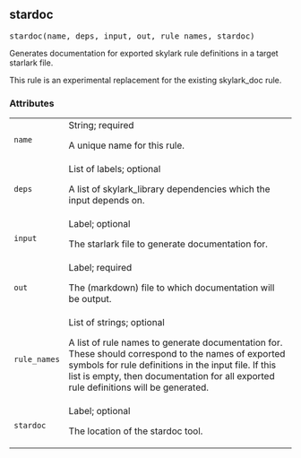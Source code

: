 <a name="#stardoc"></a>
## stardoc

<pre>
stardoc(name, deps, input, out, rule_names, stardoc)
</pre>


Generates documentation for exported skylark rule definitions in a target starlark file.

This rule is an experimental replacement for the existing skylark_doc rule.


### Attributes

<table class="params-table">
  <colgroup>
    <col class="col-param" />
    <col class="col-description" />
  </colgroup>
  <tbody>
    <tr id="#stardoc_name">
      <td><code>name</code></td>
      <td>
        String; required
        <p>
          A unique name for this rule.
        </p>
      </td>
    </tr>
    <tr id="#stardoc_deps">
      <td><code>deps</code></td>
      <td>
        List of labels; optional
        <p>
          A list of skylark_library dependencies which the input depends on.
        </p>
      </td>
    </tr>
    <tr id="#stardoc_input">
      <td><code>input</code></td>
      <td>
        Label; optional
        <p>
          The starlark file to generate documentation for.
        </p>
      </td>
    </tr>
    <tr id="#stardoc_out">
      <td><code>out</code></td>
      <td>
        Label; required
        <p>
          The (markdown) file to which documentation will be output.
        </p>
      </td>
    </tr>
    <tr id="#stardoc_rule_names">
      <td><code>rule_names</code></td>
      <td>
        List of strings; optional
        <p>
          A list of rule names to generate documentation for. These should correspond to
the names of exported symbols for rule definitions in the input file. If this list
is empty, then documentation for all exported rule definitions will be generated.
        </p>
      </td>
    </tr>
    <tr id="#stardoc_stardoc">
      <td><code>stardoc</code></td>
      <td>
        Label; optional
        <p>
          The location of the stardoc tool.
        </p>
      </td>
    </tr>
  </tbody>
</table>


